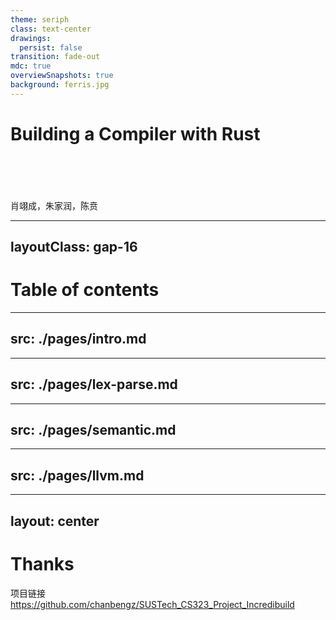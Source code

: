 ```yaml
---
theme: seriph
class: text-center
drawings:
  persist: false
transition: fade-out
mdc: true
overviewSnapshots: true
background: ferris.jpg
---
```

# Building a Compiler with Rust
<br>
<br>
<br>
<br>
肖翊成，朱家润，陈贲

---
layoutClass: gap-16
---
# Table of contents

<Toc v-click minDepth="1" maxDepth="5" columns="2"></Toc>

---
src: ./pages/intro.md
---

---
src: ./pages/lex-parse.md
---

---
src: ./pages/semantic.md
---

---
src: ./pages/llvm.md
---

---
layout: center
---
# Thanks

项目链接 https://github.com/chanbengz/SUSTech_CS323_Project_Incredibuild

